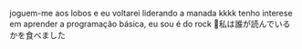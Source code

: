 joguem-me aos lobos e eu voltarei liderando a manada kkkk
tenho interese em aprender a programação básica,
eu sou é do rock 🤟私は誰が読んでいるかを食べました
